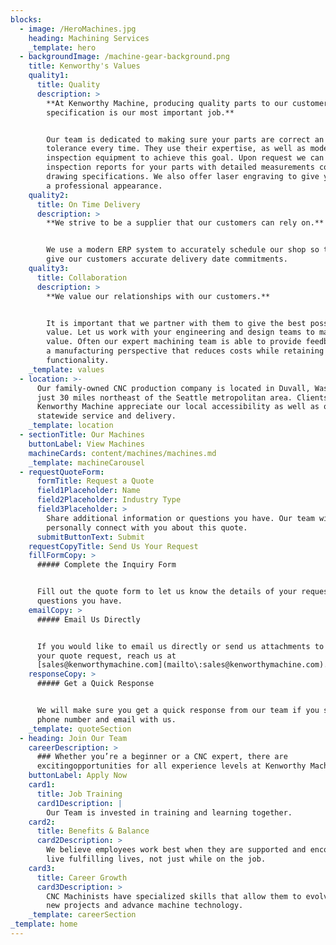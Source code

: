 ```yaml
---
blocks:
  - image: /HeroMachines.jpg
    heading: Machining Services
    _template: hero
  - backgroundImage: /machine-gear-background.png
    title: Kenworthy's Values
    quality1:
      title: Quality
      description: >
        **At Kenworthy Machine, producing quality parts to our customer’s
        specification is our most important job.**


        Our team is dedicated to making sure your parts are correct an in
        tolerance every time. They use their expertise, as well as modern
        inspection equipment to achieve this goal. Upon request we can provide
        inspection reports for your parts with detailed measurements compared to
        drawing specifications. We also offer laser engraving to give your parts
        a professional appearance.
    quality2:
      title: On Time Delivery
      description: >
        **We strive to be a supplier that our customers can rely on.**


        We use a modern ERP system to accurately schedule our shop so that we
        give our customers accurate delivery date commitments.
    quality3:
      title: Collaboration
      description: >
        **We value our relationships with our customers.**


        It is important that we partner with them to give the best possible
        value. Let us work with your engineering and design teams to maximize
        value. Often our expert machining team is able to provide feedback from
        a manufacturing perspective that reduces costs while retaining
        functionality.
    _template: values
  - location: >-
      Our family-owned CNC production company is located in Duvall, Washington,
      just 30 miles northeast of the Seattle metropolitan area. Clients of
      Kenworthy Machine appreciate our local accessibility as well as our
      statewide service and delivery.
    _template: location
  - sectionTitle: Our Machines
    buttonLabel: View Machines
    machineCards: content/machines/machines.md
    _template: machineCarousel
  - requestQuoteForm:
      formTitle: Request a Quote
      field1Placeholder: Name
      field2Placeholder: Industry Type
      field3Placeholder: >
        Share additional information or questions you have. Our team will
        personally connect with you about this quote.
      submitButtonText: Submit
    requestCopyTitle: Send Us Your Request
    fillFormCopy: >
      ##### Complete the Inquiry Form


      Fill out the quote form to let us know the details of your request, or any
      questions you have.
    emailCopy: >
      ##### Email Us Directly


      If you would like to email us directly or send us attachments to complete
      your quote request, reach us at
      [sales@kenworthymachine.com](mailto\:sales@kenworthymachine.com).
    responseCopy: >
      ##### Get a Quick Response


      We will make sure you get a quick response from our team if you share your
      phone number and email with us.
    _template: quoteSection
  - heading: Join Our Team
    careerDescription: >
      ### Whether you’re a beginner or a CNC expert, there are
      excitingopportunities for all experience levels at Kenworthy Machine.
    buttonLabel: Apply Now
    card1:
      title: Job Training
      card1Description: |
        Our Team is invested in training and learning together.
    card2:
      title: Benefits & Balance
      card2Description: >
        We believe employees work best when they are supported and encouraged to
        live fulfilling lives, not just while on the job.
    card3:
      title: Career Growth
      card3Description: >
        CNC Machinists have specialized skills that allow them to evolve with
        new projects and advance machine technology.
    _template: careerSection
_template: home
---
```


